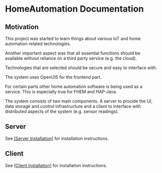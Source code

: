 # HomeAutomation Documentation

## Motivation

This project was started to learn things about various IoT and home automation related technologies.

Another important aspect was that all essential functions should be available without reliance on a third party service (e.g. the cloud).

Technologies that are selected should be secure and easy to interface with.

The system uses OpenUI5 for the frontend part.

For certain parts other home automation software is being used as a service.
This is especially true for FHEM and HAP-Java.

The system consists of two main components.
A server to provide the UI, data storage and control infrastructure and a client to interface with distributed aspects of the system (e.g. sensor readings).

## Server

See [[Server Installation]](en/installation/server.md) for installation instructions.

## Client

See [[Client Installation]](en/installation/client.md) for installation instructions.